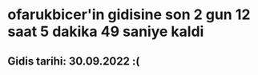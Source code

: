 # ofarukbicer'in gidisine son 2 gun 12 saat 5 dakika 49 saniye kaldi

## Gidis tarihi: 30.09.2022 :(